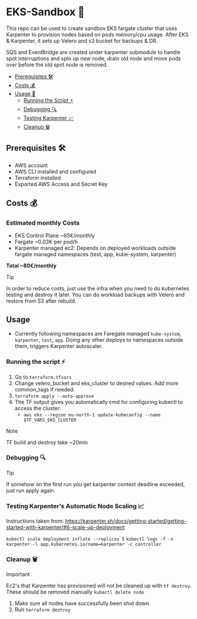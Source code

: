 # EKS-Sandbox 🚀

This repo can be used to create sandbox EKS fargate cluster that uses Karpenter
to provision nodes based on pods memory/cpu usage. After EKS & Karpenter, it
sets up Velero and s3 bucket for backups & DR.

SQS and EventBridge are created under karpenter submodule to handle spot
interruptions and spin up new node, drain old node and move pods over before the
old spot node is removed.

- [Prerequisites 🛠️](#prerequisites-️)
- [Costs 💰](#costs-)
- [Usage 🔧](#usage)
  - [Running the Script ⚡](#running-the-script-)
  - [Debugging 🔍](#debugging-)
  - [Testing Karpenter 📈](#testing-karpenter-automatic-node-scaling-)
  - [Cleanup 🗑️](#cleanup-️)

## Prerequisites 🛠️

- AWS account
- AWS CLI installed and configured
- Terraform installed
- Exported AWS Access and Secret Key

## Costs 💰

### Estimated monthly Costs

- EKS Control Plane ~65€/monthly
- Fargate ~0.03€ per pod/h
- Karpenter managed ec2: Depends on deployed workloads outside fargate managed
  namespaces (test, app, kube-system, karpenter)

**Total ~80€/monthly**

> [!TIP]
> In order to reduce costs, just use the infra when you need to do kubernetes
> testing and destroy it later. You can do workload backups with Velero and
> restore from S3 after rebuild.

## Usage

- Currently following namespaces are Faregate managed `kube-system`,
  `karpenter`, `test`, `app`. Doing any other deploys to namespaces outside
  them, triggers Karpenter autoscaler.

### Running the script ⚡

1. Go to `terraform.tfvars`
1. Change velero_bucket and eks_cluster to desired values. Add more common_tags
   if needed.
1. `terraform apply --auto-approve`
1. The TF output gives you automatically cmd for configuring kubectl to access
   the cluster:
   - `aws eks --region eu-north-1 update-kubeconfig --name $TF_VARS_EKS_CLUSTER`

> [!NOTE]
> TF build and destroy take ~20min

### Debugging 🔍

> [!TIP]
> If somehow on the first run you get karpenter context deadline exceeded, just
> run apply again.

### Testing Karpenter's Automatic Node Scaling 📈

Instructions taken from:
https://karpenter.sh/docs/getting-started/getting-started-with-karpenter/#6-scale-up-deployment

`kubectl scale deployment inflate --replicas 5`
`kubectl logs -f -n karpenter -l app.kubernetes.io/name=karpenter -c controller`

### Cleanup 🗑️

> [!IMPORTANT]
> Ec2's that Karpenter has provisioned will not be cleaned up with `tf destroy`.
> These should be removed manually `kubectl delete node`

1. Make sure all nodes have successfully been shut down.
1. Run `terraform destroy`
